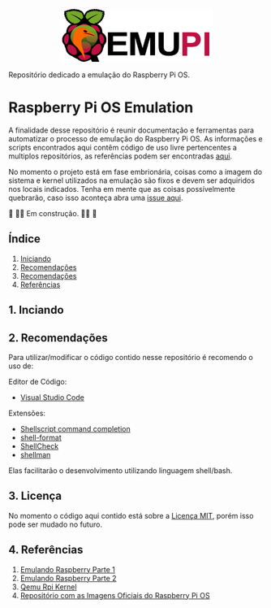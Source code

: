 <p align="center" dir="auto">
    <img
        style="width:300px;height:auto;"
        src="./static/img/qemupi-logo.svg"
        alt="Logotipo do repositório"
    />
</p>

Repositório dedicado a emulação do Raspberry Pi OS.

# Raspberry Pi OS Emulation

A finalidade desse repositório é reunir documentação e ferramentas para automatizar o processo de emulação do Raspberry Pi OS. As informações e scripts encontrados aqui contêm código de uso livre pertencentes a multiplos repositórios, as referências podem ser encontradas [aqui](#3-referências).

No momento o projeto está em fase embrionária, coisas como a imagem do sistema e kernel utilizados na emulação são fixos e devem ser adquiridos nos locais indicados. Tenha em mente que as coisas possívelmente quebrarão, caso isso aconteça abra uma [issue aqui](https://github.com/leogm360/raspberry-pi-os-emulation/issues).

🚧 👷‍♂️ Em construção. 👷‍♂️ 🚧

## Índice

1. [Iniciando](#1-inciando) 
2. [Recomendações](#2-recomendações) 
3. [Recomendações](#3-licença) 
4. [Referências](#4-referências)

## 1. Inciando

<!-- Escrever passo a passo de boot -->

## 2. Recomendações

Para utilizar/modificar o código contido nesse repositório é recomendo o uso de:

Editor de Código: 

- [Visual Studio Code](https://code.visualstudio.com/)

Extensões:

- [Shellscript command completion](https://marketplace.visualstudio.com/items?itemName=tetradresearch.vscode-h2o)
- [shell-format](https://marketplace.visualstudio.com/items?itemName=foxundermoon.shell-format)
- [ShellCheck](https://marketplace.visualstudio.com/items?itemName=timonwong.shellcheck)
- [shellman](https://marketplace.visualstudio.com/items?itemName=Remisa.shellman)

Elas facilitarão o desenvolvimento utilizando linguagem shell/bash.

## 3. Licença

No momento o código aqui contido está sobre a [Licença MIT](./LICENSE), porém isso pode ser mudado no futuro.

## 4. Referências

1. [Emulando Raspberry Parte 1](https://www.youtube.com/watch?v=H4yn5fXkJvs)
2. [Emulando Raspberry Parte 2](https://www.youtube.com/watch?v=TfhH9sRv9LI)
3. [Qemu Rpi Kernel](https://github.com/dhruvvyas90/qemu-rpi-kernel)
4. [Repositório com as Imagens Oficiais do Raspberry Pi OS](https://downloads.raspberrypi.org/raspios_lite_armhf/images/)
